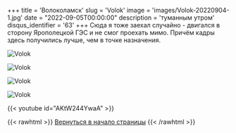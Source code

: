 +++
title = 'Волоколамск'
slug = 'Volok'
image = 'images/Volok-20220904-1.jpg'
date = "2022-09-05T00:00:00"
description = 'туманным утром'
disqus_identifier = '63'
+++
Сюда я тоже заехал случайно - двигался в сторону Ярополецкой ГЭС и не смог проехать мимо.
Причём кадры здесь получились лучше, чем в точке назначения.

![Volok](/images/Volok-20220904-2.jpg)

![Volok](/images/Volok-20220904-3.jpg)

![Volok](/images/Volok-20220904-4.jpg)

![Volok](/images/Volok-20220904-5.jpg)

{{< youtube id="AKtW244YwaA" >}}

{{< rawhtml >}}
<a href="#">Вернуться в начало страницы</a>
{{< /rawhtml >}}
